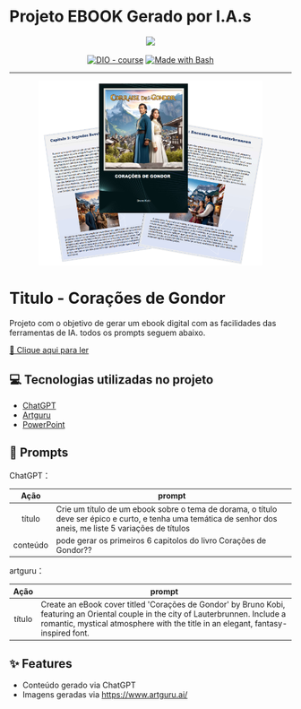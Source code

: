 # Projeto EBOOK Gerado por I.A.s
<p align="center">
    <img width="100" src=".github/assets/banner.png">
</p>


<p align="center">
<a href="https://dio.me/"><img src="https://img.shields.io/badge/DIO-Course-28DA77?logo=youtube" alt="DIO - course"></a>
<a href="https://www.gnu.org/software/bash/" title="Go to Bash homepage"><img src="https://img.shields.io/badge/Prompt-Project-blue?logo=gnu-bash&amp;logoColor=white" alt="Made with Bash"></a></p>

-------


<p align="center">
<img 
    src="./assets/cover.png"
    width="400"  
/>
</p>

# Titulo - Corações de Gondor

Projeto com o objetivo de gerar um ebook digital com as facilidades das ferramentas de IA. todos os prompts
seguem abaixo.

<a href="./output/ebook.pdf" title="View PDF now"> 📕 Clique aqui para ler</a>


## 💻 Tecnologias utilizadas no projeto

- [ChatGPT](https://chat.openai.com/) 
- [Artguru](https://www.artguru.ai/)
- [PowerPoint](https://www.microsoft.com/en/microsoft-365/powerpoint)

## 🧠 Prompts


ChatGPT：

|   Ação   | prompt                                                                                                                                                                                                                                                                         |
| :------: | ------------------------------------------------------------------------------------------------------------------------------------------------------------------------------------------------------------------------------------------------------------------------------ |
|  título  | Crie um título de um ebook sobre o tema de dorama,  o título deve ser épico e curto, e tenha uma temática de senhor dos aneis, me liste 5 variações de títulos                                                     |
| conteúdo | pode gerar os primeiros 6 capitolos do livro Corações de Gondor?? |


artguru：

|  Ação  | prompt                                                                                 |
| :----: | -------------------------------------------------------------------------------------- |
| título | Create an eBook cover titled 'Corações de Gondor' by Bruno Kobi, featuring an Oriental couple in the city of Lauterbrunnen. Include a romantic, mystical atmosphere with the title in an elegant, fantasy-inspired font.|

## ✨ Features

- Conteúdo gerado via ChatGPT
- Imagens geradas via https://www.artguru.ai/

